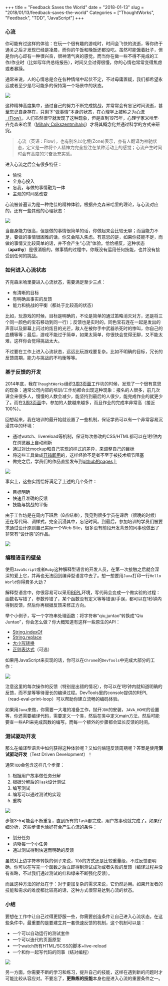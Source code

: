 +++
title = "Feedback Saves the World"
date = "2018-01-13"
slug = "2018/01/13/feedback-saves-the-world"
Categories = ["ThoughtWorks", "Feedback", "TDD", "JavaScript"]
+++

### 心流

你可能有过这样的体验：在玩一个很有趣的游戏时，时间会飞快的流逝，等你终于通关之后才发现已经是凌晨，而你的午饭和晚饭还都没吃。虽然可能饿着肚子，但是你内心却有一种很兴奋，很神清气爽的感觉。而当你在做一些不得不完成的工作/作业时（比如写年终总结报告），时间又会过得很慢，你的心情也常常变得焦虑或者暴躁。

通常来说，人的心情总是会在各种情绪中起伏不定，不过毋庸置疑，我们都希望永远或者至少是尽可能多的保持第一个场景中的状态。

![](/images/2018/01/playing-game-resized.png)


这种精神高度集中，通过自己的努力不断完成挑战，并常常会有忘记时间流逝，甚至忘记自身存在，只剩下“做事情”本身的状态，在心理学上被称之为[心流（Flow）](https://en.wikipedia.org/wiki/Flow_(psychology))。人们虽然很早就发现了这种现象，但是直到1975年，心理学家米哈里·齐克森米哈里（[Mihaly Csikszentmihalyi](https://en.wikipedia.org/wiki/Mih%C3%A1ly_Cs%C3%ADkszentmih%C3%A1lyi)）才将其概念化并通过科学的方式来研究。

>心流（英语：Flow），也有别名以化境(Zone)表示，亦有人翻译为神驰状态，定义是一种将个人精神力完全投注在某种活动上的感觉；心流产生时同时会有高度的兴奋及充实感。

进入心流之后会有很多特征：

* 愉悦
* 全身心投入
* 忘我，与做的事情融为一体
* 主观的时间感改变

心流被普遍认为是一种绝佳的精神体验。根据齐克森米哈里的理论，与心流对应的，还有一些其他的心理状态：

![](/images/2018/01/300px-Challenge_vs_skill.svg.png)

当自身能力很高，但是做的事情很简单的话，你做起来会比较无聊；而当能力不足，要做的事情很困难的话，你又会陷入焦虑。有意思的是，如果你技能不足，而做的事情又比较简单的话，并不会产生“心流”体验。恰恰相反，这种状态（**apathy**）是很消极的，做事情的过程中，你既没有运用任何技能，也并没有接受到任何的挑战。

### 如何进入心流状态

齐克森米哈里要进入心流状态，需要满足至少三点：

* 有清晰的目标
* 有明确且事实的反馈
* 能力和挑战的平衡（都处于比较高的状态）

比如，玩游戏的时候，目标是明确的，不论是简单的通过策略消灭对方，还是将三个同一颜色的宝石移动到同一行）；反馈也是实时的，同色宝石连在一起是发出的声音以及屏幕上闪过的炫目的光芒，敌人在被你手中武器杀死时的惨叫，你自己的血槽等等；最后，游戏不能过于简单，如果太简单，你很快会觉得无聊，又不能太难，这样你会觉得挑战太大。

不过要在工作上进入心流状态，远远比玩游戏要复杂。比如不明确的目标，冗长的反馈周期，能力与挑战的不均衡等等。

### 基于反馈的开发

2014年底，我在`ThoughtWorks`组织[3周3页面](http://icodeit.org/3-pages-in-3-weeks/)工作坊的时候，发现了一个很有意思的现象：通常公司内部的培训/工作坊都会出现这种现象：报名的人很多，前几次课会来很多人，慢慢的人数会减少，能坚持到最后的人很少，能完成作业的就更少了。而在[3周3页面](http://icodeit.org/3-pages-in-3-weeks/)中，参加的人数越来越多，而且作业的完成率非常高（接近100%）。

回想起来，我在培训的最开始就设置了一些机制，保证学员可以有一个非常容易沉浸其中的环境：

* 通过watch、livereload等机制，保证每次修改的CSS/HTML都可以在1秒钟内在浏览器上自动刷新
* 通过对比mockup和自己实现的样式的差异，来调整自己的目标
* 将这些工具做成[开箱即用](https://github.com/abruzzi/design-boilerplate)的，这样经验不足者不至于被技术细节阻塞
* 做完之后，学员们的作品直接发布到[github的pages](https://pages.github.com/)上

![](/images/2018/01/3p3w-resized.png)

事实上，这些实践恰好满足了上述的几个条件：

* 目标明确
* 快速且准确的反馈
* 技能与挑战的平衡

由于工作坊是在周内下班后（8点结束），我见到很多学员在课后（很晚的时候）还在写代码、调样式，完全沉浸其中，忘记时间。到最后，参加培训的学员们被要求通过设计原则自己实际一个Web Site，很多没有前段开发背景的同事也做出了非常有“设计感”的作品。

![](/images/2018/01/3p3w-showcase-resized.png)

### 编程语言的壁垒

使用`JavaScript`或者`Ruby`这种解释型语言的开发人员，在第一次接触之后就会深深的爱上它，并再也无法回到编译型语言中去了。想一想要用`Java`打印一行`Hello World`你得费多大劲？

解释型语言中，你很容易可以采用[REPL](https://en.wikipedia.org/wiki/Read%E2%80%93eval%E2%80%93print_loop)环境，写代码会变成一个做实验的过程：函数名写错了，参数传错了，某个函数没有定义等等错误/手误，都可以在1秒钟内得到反馈，然后你再根据反馈来修正方向。

举个小例子，写一个字符串处理函数：将字符串”qiu,juntao”转换成“Qiu Juntao”，你会怎么做？你大概知道有这样一些原生的API：

* [String.indexOf](https://developer.mozilla.org/en-US/docs/Web/JavaScript/Reference/Global_Objects/String/indexOf)
* [String.replace](https://developer.mozilla.org/en-US/docs/Web/JavaScript/Reference/Global_Objects/String/replace)
* [大小写转换](https://developer.mozilla.org/de/docs/Web/JavaScript/Reference/Global_Objects/String/toUpperCase)
* [正则表达式](https://developer.mozilla.org/en-US/docs/Web/JavaScript/Reference/Global_Objects/RegExp)（可选）

如果用JavaScript来实现的话，你可以在`Chrome`的`DevTools`中完成大部分的工作：

![](/images/2018/01/chrome-dev-tools-resized.png)

注意这里的每次操作的反馈（特别是出错的情况），你可以在1秒钟内就知道明确的反馈，而不是等等待漫长的编译过程。DevTools里的console提供的REPL（read-eval-print-loop）可以帮助你建立流畅的编码体验。

如果用`Java`来做，你需要一大堆的准备工作，抛开`JDK`的安装，`JAVA_HOME`的设置等，你还需要编译代码，需要定义一个类，然后在类中定义main方法，然后可能要查一些API来完成函数的编写。而每一个额外的步骤都会延长反馈的时间。

### 测试驱动开发

那么在编译型语言中如何获得这种体验呢？又如何缩短反馈周期呢？答案是使用**测试驱动开发**（Test Driven Development）！

通常`TDD`会包含这样几个步骤：

1. 根据用户故事做任务分解
1. 根据分解后的`Task`设计测试
1. 编写测试
1. 编写可以通过测试的实现
1. 重构

![](/images/2018/01/tasking-resized.png)

步骤3-5可能会不断重复，直到所有的Task都完成，用户故事也就完成了。如果仔细分析，这些步骤也恰好符合产生心流的条件：

* 划分任务
* 清晰每一个小任务
* 通过测试得到快速而明确的反馈

虽然对上边字符串转换的例子来说，`TDD`的方式还是比较重量级，不过反馈更明确，你可以在写完一个函数之后立即得到测试成功或者失败的反馈（编译过程并没有省略，不过我们通过测试的红和绿来不断强化反馈）。

而且这种方法的好处在于：对于更加复杂的需求来说，它仍然适用。如果开发者的技能和需求的难度都比较高的话，这种方式很容易达到心流的状态。

### 小结

要想在工作中让自己过得更舒服一些，你需要创造条件让自己进入心流状态。在这些条件中，最重要的是要建立其一套快速反馈的机制，这个机制可以是：

- 一个可以自动运行的测试套件
- 一个可以迭代的页面原型
- 一个watch所有HTML/SCSS的脚本+live-reload
- 一个和你一起写代码的同事（结对编程）

![](/images/2018/01/gulp-serve-resized.png)

另一方面，你需要不断的学习和练习，提升自己的技能，这样在遇到新的问题时才可能比较从容应对。不要忘了，**更熟练的技能**本身也是进入心流的重要条件之一。

